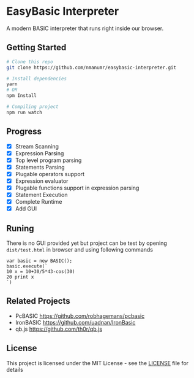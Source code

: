 # EasyBasic Interpreter

A modern BASIC interpreter that runs right inside our browser.

## Getting Started

```bash
# Clone this repo
git clone https://github.com/nmanumr/easybasic-interpreter.git

# Install dependencies
yarn
# OR
npm Install

# Compiling project
npm run watch
```

## Progress

* [x] Stream Scanning
* [x] Expression Parsing
* [x] Top level program parsing
* [x] Statements Parsing
* [x] Plugable operators support
* [x] Expression evaluator
* [x] Plugable functions support in expression parsing
* [x] Statement Execution
* [x] Complete Runtime
* [x] Add GUI

## Runing

There is no GUI provided yet but project can be test by opening `dist/test.html` in browser and using following commands

```
var basic = new BASIC();
basic.execute(`
10 x = 10+30/5*43-cos(30)
20 print x
`)
```

## Related Projects

* PcBASIC https://github.com/robhagemans/pcbasic
* IronBASIC https://github.com/uadnan/IronBasic
* qb.js https://github.com/th0r/qb.js


## License

This project is licensed under the MIT License - see the [LICENSE](https://github.com/nmanumr/easybasic-interpreter/blob/master/LICENSE) file for details
